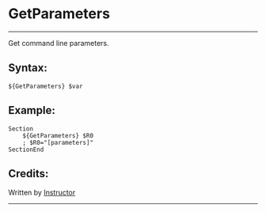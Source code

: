 # GetParameters

---

Get command line parameters.

## Syntax:

	${GetParameters} $var

## Example:

	Section
		${GetParameters} $R0
		; $R0="[parameters]"
	SectionEnd

## Credits:

Written by [Instructor][1]

---

[1]: http://nsis.sourceforge.net/User:Instructor